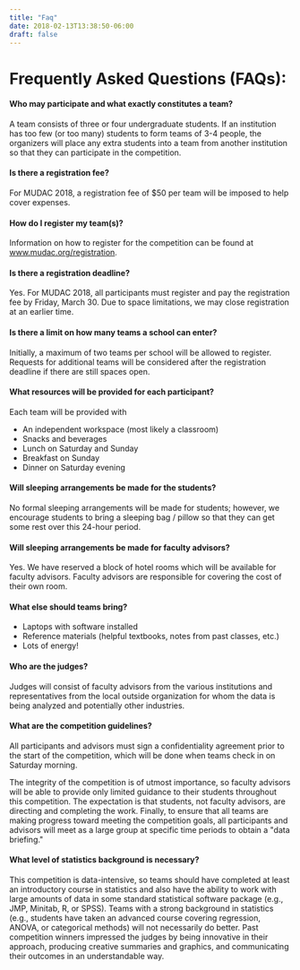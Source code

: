 ```yaml
---
title: "Faq"
date: 2018-02-13T13:38:50-06:00
draft: false
---
```


# Frequently Asked Questions (FAQs):

#### Who may participate and what exactly constitutes a team?

A team consists of three or four undergraduate students. If an institution has too few (or  too many) students to form teams of 3-4 people, the organizers will place any extra students into a team from another institution so that they can participate in the competition.

#### Is there a registration fee?

For MUDAC 2018, a registration fee of $50 per team will be imposed to help cover expenses. 

#### How do I register my team(s)?

Information on how to register for the competition can be found at www.mudac.org/registration. 

#### Is there a registration deadline?

Yes. For MUDAC 2018, all participants must register and pay the registration fee by Friday, March 30. Due to space limitations, we may close registration at an earlier time.

#### Is there a limit on how many teams a school can enter?

Initially, a maximum of two teams per school will be allowed to register. Requests for additional teams will be considered after the registration deadline if there are still spaces open.

#### What resources will be provided for each participant?

Each team will be provided with

* An independent workspace (most likely a classroom)
* Snacks and beverages
* Lunch on Saturday and Sunday
* Breakfast on Sunday
* Dinner on Saturday evening

#### Will sleeping arrangements be made for the students?

No formal sleeping arrangements will be made for students; however, we encourage students to bring a sleeping bag / pillow so that they can get some rest over this 24-hour period. 

#### Will sleeping arrangements be made for faculty advisors?

Yes. We have reserved a block of hotel rooms which will be available for faculty advisors.  Faculty advisors are responsible for covering the cost of their own room. 

#### What else should teams bring?

* Laptops with software installed
* Reference materials (helpful textbooks, notes from past classes, etc.)
* Lots of energy!

#### Who are the judges?

Judges will consist of faculty advisors from the various institutions and representatives from the local outside organization for whom the data is being analyzed and potentially other industries.

#### What are the competition guidelines?

All participants and advisors must sign a confidentiality agreement prior to the start of the competition, which will be done when teams check in on Saturday morning. 

The integrity of the competition is of utmost importance, so faculty advisors will be able to provide only limited guidance to their students throughout this competition.  The expectation is that students, not faculty advisors, are directing and completing the work.  Finally, to ensure that all teams are making progress toward meeting the competition goals, all participants and advisors will meet as a large group at specific time periods to obtain a "data briefing."


#### What level of statistics background is necessary?

This competition is data-intensive, so teams should have completed at least an introductory course in statistics and also have the ability to work with large amounts of data in some standard statistical software package (e.g., JMP, Minitab, R, or SPSS). Teams with a strong background in statistics (e.g., students have taken an advanced course covering regression, ANOVA, or categorical methods) will not necessarily do better. Past competition winners impressed the judges by being innovative in their approach, producing creative summaries and graphics, and communicating their outcomes in an understandable way.
